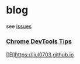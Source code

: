 # blog
see [issues](https://github.com/LiuL0703/blog/issues)
### [Chrome DevTools Tips](https://github.com/LiuL0703/blog/blob/master/JavaScript/DevTools.md)

[旧]https://liul0703.github.io
